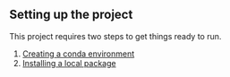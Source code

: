 ## Setting up the project

This project requires two steps to get things ready to run.

1. [Creating a conda environment](./environment.md)
2. [Installing a local package](./package_install.md)